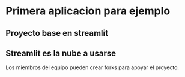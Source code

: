 # Primera aplicacion para  ejemplo
## Proyecto base en streamlit 
## Streamlit es la nube a usarse
Los miembros del equipo pueden  crear forks  para apoyar el proyecto.
